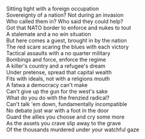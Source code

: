 Sitting tight with a foreign occupation  
Sovereignty of a nation?  Not during an invasion  
Who called them in? Who said they could help?  
Got that NATO border to enforce and nukes to tout  
A stalemate and a no win situation  
But here comes a guest, brought in by the nation  
The red scare scaring the blues with each victory  
Tactical assaults with a no quarter military  
Bombings and force, enforce the regime  
A killer's country and a refugee's dream  
Under pretense, spread that capital wealth  
Fits with ideals, not with a religions mouth  
A fatwa a democracy can't make  
Can't give up the gun for the west's sake  
What do you do with the frenzied radical?  
Can't talk 'em down, fundamentally incompatible  
No debate just war with a foot in the door  
Guard the allies you choose and cry some more  
As the assets you crave slip away to the grave  
Of the thousands murdered under your watchful gaze  
